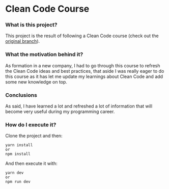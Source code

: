 # Clean Code Course

<h3>What is this project?</h3>

This project is the result of following a Clean Code course (check out the <a href="https://github.com/Klerith/clean-course">original branch</a>).

<h3>What the motivation behind it?</h3>

As formation in a new company, I had to go through this course to refresh the Clean Code ideas and best practices, that aside I was really eager to 
do this course as it has let me update my learnings about Clean Code and add some new knowledge on top.

<h3>Conclusions</h3>

As said, I have learned a lot and refreshed a lot of information that will become very useful during my programming career.

<h3>How do I execute it?</h3>

Clone the project and then:

```
yarn install
or
npm install
```

And then execute it with:
```
yarn dev
or
npm run dev
```
